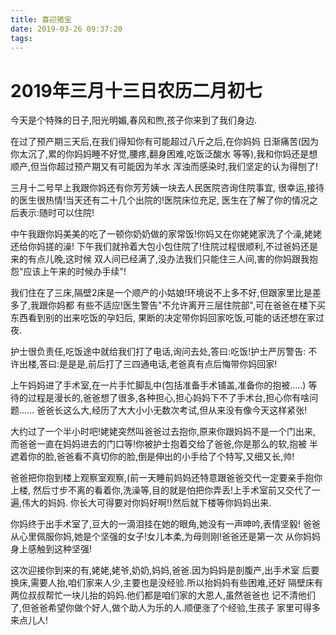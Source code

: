 ```yaml
---
title: 喜迎猪宝
date: 2019-03-26 09:37:20
tags:
---
```


# 2019年三月十三日农历二月初七

今天是个特殊的日子,阳光明媚,春风和煦,孩子你来到了我们身边.

在过了预产期三天后,在我们得知你有可能超过八斤之后,在你妈妈
日渐痛苦(因为你太沉了,累的你妈妈睡不好觉,腰疼,翻身困难,吃饭泛酸水
等等),我和你妈还是想顺产,但当你超过预产期又有可能因为羊水
浑浊而感染时,我们坚定的认为得刨了!

三月十二号早上我跟你妈还有你芳芳姨一块去人民医院咨询住院事宜,
很幸运,接待的医生很热情!当天还有二十几个出院的!医院床位充足,
医生在了解了你的情况之后表示:随时可以住院!

中午我跟你妈美美的吃了一顿你奶奶做的家常饭!你妈又在你姥姥家洗了个澡,姥姥还给你妈搓的澡!
下午我们就拎着大包小包住院了!住院过程很顺利,不过爸妈还是来的有点儿晚,这时候
双人间已经满了,没办法我们只能住三人间,害的你妈跟我抱怨"应该上午来的时候办手续"!

我们住在了三床,隔壁2床是一个顺产的小姑娘!环境说不上多不好,但跟家里比是差多了,我跟你妈都
有些不适应!医生警告"不允许离开三层住院部",可在爸爸在楼下买东西看到别的出来吃饭的孕妇后,
果断的决定带你妈回家吃饭,可能的话还想在家过夜.

护士很负责任,吃饭途中就给我们打了电话,询问去处,答曰:吃饭!护士严厉警告:
不许出楼,答曰:是是是,前后打了三四通电话,老爸真有点后悔带你妈回家!

上午妈妈进了手术室,在一片手忙脚乱中(包括准备手术铺盖,准备你的抱被.....)
等待的过程是漫长的,爸爸想了很多,各种担心,担心妈妈下不了手术台,担心你有啥问题......
爸爸长这么大,经历了大大小小无数次考试,但从来没有像今天这样紧张!

大约过了一个半小时吧!姥姥突然叫爸爸过去抱你,原来你跟妈妈不是一个门出来,
而爸爸一直在妈妈进去的门口等!你被护士抱着交给了爸爸,你是那么的软,抱被
半遮着你的脸,爸爸看不真切你的脸,倒是伸出的小手给了个特写,又细又长,帅!

爸爸把你抱到楼上观察室观察,(前一天睡前妈妈还特意跟爸爸交代一定要亲手抱你上楼,
然后寸步不离的看着你,洗澡等,目的就是怕把你弄丢!上手术室前又交代了一遍,伟大的妈妈.
你长大可得要对你妈好啊!)然后就下楼等你妈妈出来.

你妈终于出手术室了,豆大的一滴泪挂在她的眼角,她没有一声呻吟,表情坚毅!
爸爸从心里佩服你妈,她是个坚强的女子!女儿本柔,为母则刚!爸爸还是第一次
从你妈妈身上感触到这种坚强!

这次迎接你到来的有,姥姥,姥爷,奶奶,妈妈,爸爸.因为妈妈是剖腹产,出手术室
后要换床,需要人抬,咱们家来人少,主要也是没经验.所以抬妈妈有些困难,还好
隔壁床有两位叔叔帮忙一块儿抬的妈妈.他们都是咱们家的大恩人,虽然爸爸也
记不清他们了,但爸爸希望你做个好人,做个助人为乐的人.顺便涨了个经验,生孩子
家里可得多来点儿人!







    
